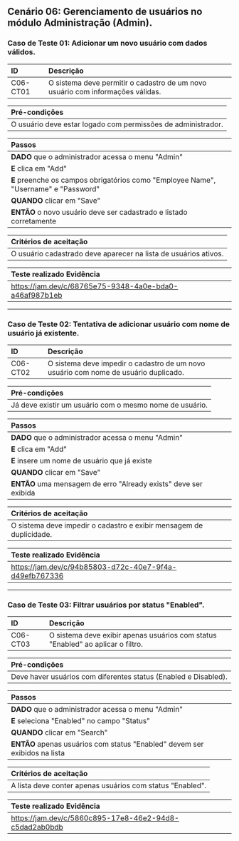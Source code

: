 ## Cenário 06: Gerenciamento de usuários no módulo Administração (Admin).

### Caso de Teste 01: Adicionar um novo usuário com dados válidos.

| ID       | Descrição                                                            |
| :------- | :------------------------------------------------------------------- |
| C06-CT01 | O sistema deve permitir o cadastro de um novo usuário com informações válidas. |

| **Pré-condições**                                             |
| :------------------------------------------------------------ |
| O usuário deve estar logado com permissões de administrador.  |

| **Passos**                                                        |
| :---------------------------------------------------------------- |
| **DADO** que o administrador acessa o menu \"Admin\"             |
| **E** clica em \"Add\"                                           |
| **E** preenche os campos obrigatórios como \"Employee Name\", \"Username\" e \"Password\" |
| **QUANDO** clicar em \"Save\"                                    |
| **ENTÃO** o novo usuário deve ser cadastrado e listado corretamente |

| **Critérios de aceitação**                                      |
| :-------------------------------------------------------------- |
| O usuário cadastrado deve aparecer na lista de usuários ativos. |

| **Teste realizado Evidência**                                   |
| :-------------------------------------------------------------- |
| https://jam.dev/c/68765e75-9348-4a0e-bda0-a46af987b1eb|

---

### Caso de Teste 02: Tentativa de adicionar usuário com nome de usuário já existente.

| ID       | Descrição                                                                       |
| :------- | :------------------------------------------------------------------------------- |
| C06-CT02 | O sistema deve impedir o cadastro de um novo usuário com nome de usuário duplicado. |

| **Pré-condições**                                             |
| :------------------------------------------------------------ |
| Já deve existir um usuário com o mesmo nome de usuário.       |

| **Passos**                                                        |
| :---------------------------------------------------------------- |
| **DADO** que o administrador acessa o menu \"Admin\"             |
| **E** clica em \"Add\"                                           |
| **E** insere um nome de usuário que já existe                   |
| **QUANDO** clicar em \"Save\"                                    |
| **ENTÃO** uma mensagem de erro \"Already exists\" deve ser exibida |

| **Critérios de aceitação**                                      |
| :-------------------------------------------------------------- |
| O sistema deve impedir o cadastro e exibir mensagem de duplicidade. |

| **Teste realizado Evidência**                                   |
| :-------------------------------------------------------------- |
| https://jam.dev/c/94b85803-d72c-40e7-9f4a-d49efb767336|

---

### Caso de Teste 03: Filtrar usuários por status "Enabled".

| ID       | Descrição                                                      |
| :------- | :------------------------------------------------------------- |
| C06-CT03 | O sistema deve exibir apenas usuários com status "Enabled" ao aplicar o filtro. |

| **Pré-condições**                                             |
| :------------------------------------------------------------ |
| Deve haver usuários com diferentes status (Enabled e Disabled). |

| **Passos**                                                        |
| :---------------------------------------------------------------- |
| **DADO** que o administrador acessa o menu \"Admin\"             |
| **E** seleciona \"Enabled\" no campo \"Status\"                 |
| **QUANDO** clicar em \"Search\"                                  |
| **ENTÃO** apenas usuários com status \"Enabled\" devem ser exibidos na lista |

| **Critérios de aceitação**                                      |
| :-------------------------------------------------------------- |
| A lista deve conter apenas usuários com status "Enabled".       |

| **Teste realizado Evidência**                                   |
| :-------------------------------------------------------------- |
| https://jam.dev/c/5860c895-17e8-46e2-94d8-c5dad2ab0bdb|